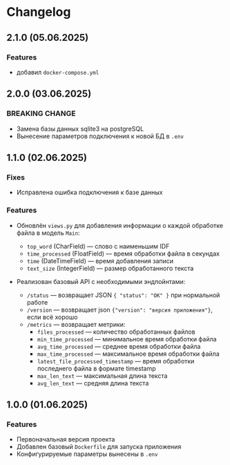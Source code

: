 # Changelog

## 2.1.0 (05.06.2025)

### Features
- добавил `docker-compose.yml`

## 2.0.0 (03.06.2025)

### BREAKING CHANGE
- Замена базы данных sqlite3 на postgreSQL
- Вынесение параметров подключения к новой БД в `.env`

## 1.1.0 (02.06.2025)

### Fixes
- Исправлена ошибка подключения к базе данных

### Features
- Обновлён `views.py` для добавления информации о каждой обработке файла в модель `Main`:
  - `top_word` (CharField) — слово с наименьшим IDF
  - `time_processed` (FloatField) — время обработки файла в секундах
  - `time` (DateTimeField) — время добавления записи
  - `text_size` (IntegerField) — размер обработанного текста


- Реализован базовый API с необходимыми эндпойнтами:
  - `/status` — возвращает JSON `{ "status": "OK" }` при нормальной работе
  - `/version` — возвращает json `{"version": "версия приложения"}`, если всё хорошо
  - `/metrics` — возвращает метрики:
    - `files_processed` — количество обработанных файлов
    - `min_time_processed` — минимальное время обработки файла
    - `avg_time_processed` — среднее время обработки файла
    - `max_time_processed` — максимальное время обработки файла
    - `latest_file_processed_timestamp` — время обработки последнего файла в формате timestamp
    - `max_len_text` — максимальная длина текста
    - `avg_len_text` — средняя длина текста

## 1.0.0 (01.06.2025)

### Features
- Первоначальная версия проекта
- Добавлен базовый `Dockerfile` для запуска приложения
- Конфигурируемые параметры вынесены в `.env`